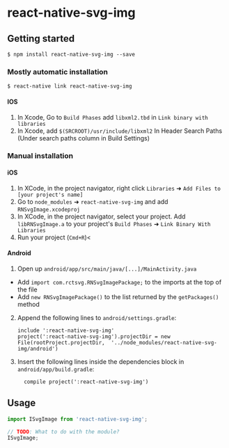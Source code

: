 
# react-native-svg-img

## Getting started

`$ npm install react-native-svg-img --save`

### Mostly automatic installation

`$ react-native link react-native-svg-img`

#### IOS

1. In Xcode, Go to `Build Phases` add `libxml2.tbd` in `Link binary with libraries`
2. In Xcode, add `$(SRCROOT)/usr/include/libxml2` In Header Search Paths (Under search paths column in Build Settings)

### Manual installation


#### iOS

1. In XCode, in the project navigator, right click `Libraries` ➜ `Add Files to [your project's name]`
2. Go to `node_modules` ➜ `react-native-svg-img` and add `RNSvgImage.xcodeproj`
3. In XCode, in the project navigator, select your project. Add `libRNSvgImage.a` to your project's `Build Phases` ➜ `Link Binary With Libraries`
4. Run your project (`Cmd+R`)<

#### Android

1. Open up `android/app/src/main/java/[...]/MainActivity.java`
  - Add `import com.rctsvg.RNSvgImagePackage;` to the imports at the top of the file
  - Add `new RNSvgImagePackage()` to the list returned by the `getPackages()` method
2. Append the following lines to `android/settings.gradle`:
  	```
  	include ':react-native-svg-img'
  	project(':react-native-svg-img').projectDir = new File(rootProject.projectDir, 	'../node_modules/react-native-svg-img/android')
  	```
3. Insert the following lines inside the dependencies block in `android/app/build.gradle`:
  	```
      compile project(':react-native-svg-img')
  	```

## Usage
```javascript
import ISvgImage from 'react-native-svg-img';

// TODO: What to do with the module?
ISvgImage;
```
  
